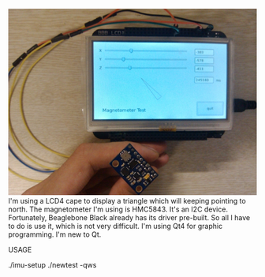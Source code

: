 ![image](https://github.com/wytalfred/Beaglebone-magnetometer-Qt-display/raw/master/mag01.jpg)
I'm using a LCD4 cape to display a triangle which will keeping pointing to north.
The magnetometer I'm using is HMC5843. It's an I2C device.
Fortunately, Beaglebone Black already has its driver pre-built. So all I have to do is use it, which is not very difficult.
I'm using Qt4 for graphic programming. I'm new to Qt.

USAGE

./imu-setup
./newtest -qws
